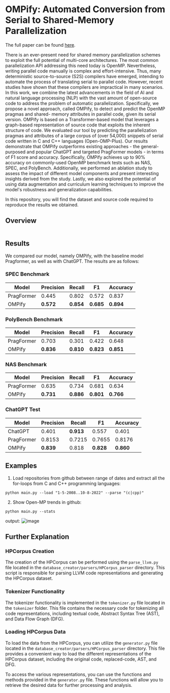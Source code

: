# OMPify: Automated Conversion from Serial to Shared-Memory Parallelization

The full paper can be found [here](https://arxiv.org/abs/2305.11999).

There is an ever-present need for shared memory parallelization schemes to exploit the full potential of multi-core architectures.
The most common parallelization API addressing this need today is OpenMP. Nevertheless, writing parallel code manually is complex and
effort-intensive. Thus, many deterministic source-to-source (S2S) compilers have emerged, intending to automate the process of translating serial
to parallel code. However, recent studies have shown that these compilers are impractical in many scenarios. In this work, we combine the
latest advancements in the field of AI and natural language processing (NLP) with the vast amount of open-source code to address the problem
of automatic parallelization. Specifically, we propose a novel approach, called OMPify, to detect and predict the OpenMP pragmas and shared-
memory attributes in parallel code, given its serial version. OMPify is based on a Transformer-based model that leverages a graph-based representation of source code that exploits the inherent structure of code. We evaluated our tool by predicting the parallelization pragmas and attributes of a large corpus of (over 54,000) snippets of serial code written in C and C++ languages (Open-OMP-Plus). Our results demonstrate that OMPify outperforms existing approaches - the general-purposed and popular ChatGPT and targeted PragFormer models - in terms of F1 score and accuracy. Specifically, OMPify achieves up to 90% accuracy on commonly-used OpenMP benchmark tests such as NAS, SPEC, and PolyBench. Additionally, we performed an ablation study to assess the impact of different model components and present interesting insights derived from the study. Lastly, we also explored the potential of using data augmentation and curriculum learning techniques to improve the model's robustness and generalization capabilities.

In this repository,  you will find the dataset and source code required to reproduce the results we obtained.


## Overview

<p align="center">
  <img src="https://github.com/talkad/MAANE/assets/48416212/5b1c5113-61b5-4785-a75b-008788219a50" alt=""/>
</p>

## Results

We compared our model, namely OMPify, with the baseline model Pragformer, as well as with ChatGPT. The results are as follows:

### SPEC Benchmark
<table>
   <thead>
      <tr>
         <th>Model</th>
         <th>Precision</th>
         <th>Recall</th>
         <th>F1</th>
         <th>Accuracy</th>
      </tr>
   </thead>
   <tbody>
      <tr>
         <td>PragFormer</td>
         <td>0.445</td>
         <td>0.802</td>
         <td>0.572</td>
         <td>0.837</td>
      </tr>
      <tr>
         <td>OMPify</td>
         <td><strong>0.572</strong></td>
         <td><strong>0.854</strong></td>
         <td><strong>0.685</strong></td>
         <td><strong>0.894</strong></td>
      </tr>
   </tbody>
</table>

### PolyBench Benchmark

<table>
   <thead>
      <tr>
         <th>Model</th>
         <th>Precision</th>
         <th>Recall</th>
         <th>F1</th>
         <th>Accuracy</th>
      </tr>
   </thead>
   <tbody>
      <tr>
         <td>PragFormer</td>
         <td>0.703</td>
         <td>0.301</td>
         <td>0.422</td>
         <td>0.648</td>
      </tr>
      <tr>
         <td>OMPify</td>
         <td><strong>0.836</strong></td>
         <td><strong>0.810</strong></td>
         <td><strong>0.823</strong></td>
         <td><strong>0.851</strong></td>
      </tr>
   </tbody>
</table>

### NAS Benchmark

<table>
   <thead>
      <tr>
         <th>Model</th>
         <th>Precision</th>
         <th>Recall</th>
         <th>F1</th>
         <th>Accuracy</th>
      </tr>
   </thead>
   <tbody>
      <tr>
         <td>PragFormer</td>
         <td>0.635</td>
         <td>0.734</td>
         <td>0.681</td>
         <td>0.634</td>
      </tr>
      <tr>
         <td>OMPify</td>
         <td><strong>0.731</strong></td>
         <td><strong>0.886</strong></td>
         <td><strong>0.801</strong></td>
         <td><strong>0.766</strong></td>
      </tr>
   </tbody>
</table>

### ChatGPT Test

<table>
   <thead>
      <tr>
         <th>Model</th>
         <th>Precision</th>
         <th>Recall</th>
         <th>F1</th>
         <th>Accuracy</th>
      </tr>
   </thead>
  <tbody>
    <tr>
      <td>ChatGPT</td>
      <td>0.401</td>
      <td><strong>0.913</strong></td>
      <td>0.557</td>
      <td>0.401</td>
    </tr>
    <tr>
      <td>PragFormer</td>
      <td>0.8153</td>
      <td>0.7215</td>
      <td>0.7655</td>
      <td>0.8176</td>
    </tr>
    <tr>
      <td>OMPify</td>
      <td><strong>0.839</strong></td>
      <td>0.818</td>
      <td><strong>0.828</strong></td>
      <td><strong>0.860</strong></td>
    </tr>
  </tbody>
</table>



## Examples

1. Load repositories from github between range of dates and extract all the for-loops from C and C++ programming languages:
```
python main.py --load "1-5-2008..10-8-2022" --parse "(c|cpp)"
```

2. Show Open-MP trends in github:
```
python main.py --stats
```
output:
![image](https://user-images.githubusercontent.com/48416212/194878405-4261c503-328b-46b1-883c-5b8dda06d7a3.png)





## Further Explanation

### HPCorpus Creation
The creation of the HPCorpus can be performed using the `parse_llvm.py` file located in the `database_creator/parsers/HPCorpus_parser` directory. This script is responsible for parsing LLVM code representations and generating the HPCorpus dataset.

### Tokenizer Functionality
The tokenizer functionality is implemented in the `tokenizer.py` file located in the `tokenizer` folder. This file contains the necessary code for tokenizing all code representations, including textual code, Abstract Syntax Tree (AST), and Data Flow Graph (DFG).

### Loading HPCorpus Data
To load the data from the HPCorpus, you can utilize the `generator.py` file located in the `database_creator/parsers/HPCorpus_parser` directory. This file provides a convenient way to load the different representations of the HPCorpus dataset, including the original code, replaced-code, AST, and DFG.

To access the various representations, you can use the functions and methods provided in the `generator.py` file. These functions will allow you to retrieve the desired data for further processing and analysis.


